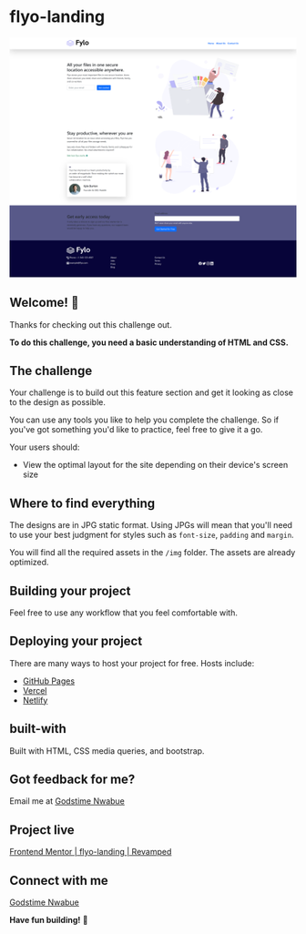 # flyo-landing

![](./result/godstimenwabue.github.io_flyo-landing_.png)

## Welcome! 👋

Thanks for checking out this challenge out.

**To do this challenge, you need a basic understanding of HTML and CSS.**

## The challenge

Your challenge is to build out this feature section and get it looking as close to the design as possible.

You can use any tools you like to help you complete the challenge. So if you've got something you'd like to practice, feel free to give it a go.

Your users should:

- View the optimal layout for the site depending on their device's screen size

## Where to find everything

The designs are in JPG static format. Using JPGs will mean that you'll need to use your best judgment for styles such as `font-size`, `padding` and `margin`. 

You will find all the required assets in the `/img` folder. The assets are already optimized.

## Building your project

Feel free to use any workflow that you feel comfortable with. 

## Deploying your project

There are many ways to host your project for free. Hosts include:

- [GitHub Pages](https://pages.github.com/)
- [Vercel](https://vercel.com/)
- [Netlify](https://www.netlify.com/)

## built-with

Built with HTML, CSS media queries, and bootstrap.

## Got feedback for me?

Email me at [Godstime Nwabue](nwabuegodstime@gmail.com)

## Project live
[Frontend Mentor | flyo-landing | Revamped](https://godstimenwabue.github.io/flyo-landing/)

## Connect with me

[Godstime Nwabue](https://www.linkedin.com/in/godstime-nwabue-08481b128/)


**Have fun building!** 🚀